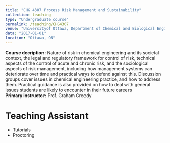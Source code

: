 ```yaml
---
title: "CHG 4307 Process Risk Management and Sustainability"
collection: teaching
type: "Undergraduate course"
permalink: /teaching/CHG4307
venue: "Universityof Ottawa, Department of Chemical and Biological Engineering"
data: "2017-01-01"
location: "Ottawa, ON"
---
```


<b>Course decription:</b>  Nature of risk in chemical engineering and its societal context, the legal and regulatory framework for control of risk, technical aspects of the control of acute and chronic risk, and the sociological aspects of risk management, including how management systems can deteriorate over time and practical ways to defend against this. Discussion groups cover issues in chemical engineering practice, and how to address them. Practical guidance is also provided on how to deal with general issues students are likely to encounter in their future careers \
<b>Primary instructor:</b> Prof. Graham Creedy

# Teaching Assistant
* Tutorials
* Proctoring